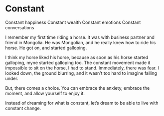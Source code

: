 # Constant


Constant happiness Constant wealth Constant emotions Constant conversations

I remember my first time riding a horse. It was with business partner and
friend in Mongolia. He was Mongolian, and he really knew how to ride his
horse. He got on, and started galloping.

I think my horse liked his horse, because as soon as his horse started
galloping, myne started galloping too. The constant movement made it
impossible to sit on the horse, I had to stand. Immediately, there was fear. I
looked down, the ground blurring, and it wasn’t too hard to imagine falling
under.

But, there comes a choice. You can embrace the anxiety, embrace the moment,
and allow yourself to enjoy it.

Instead of dreaming for what is constant, let’s dream to be able to live with
constant change.

